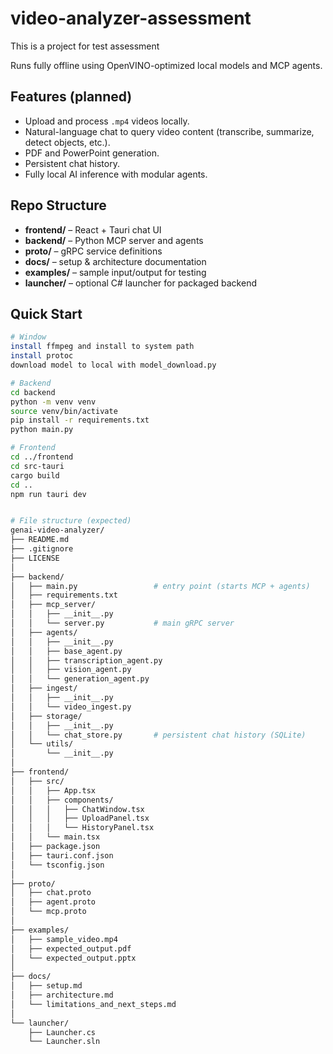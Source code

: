 # video-analyzer-assessment
This is a project for test assessment

Runs fully offline using OpenVINO-optimized local models and MCP agents.

## Features (planned)
- Upload and process `.mp4` videos locally.
- Natural-language chat to query video content (transcribe, summarize, detect objects, etc.).
- PDF and PowerPoint generation.
- Persistent chat history.
- Fully local AI inference with modular agents.

## Repo Structure
- **frontend/** – React + Tauri chat UI
- **backend/** – Python MCP server and agents
- **proto/** – gRPC service definitions
- **docs/** – setup & architecture documentation
- **examples/** – sample input/output for testing
- **launcher/** – optional C# launcher for packaged backend

## Quick Start
```bash
# Window
install ffmpeg and install to system path
install protoc
download model to local with model_download.py

# Backend
cd backend
python -m venv venv
source venv/bin/activate
pip install -r requirements.txt
python main.py

# Frontend
cd ../frontend
cd src-tauri
cargo build
cd ..
npm run tauri dev


# File structure (expected)
genai-video-analyzer/
├── README.md
├── .gitignore
├── LICENSE
│
├── backend/
│   ├── main.py                 # entry point (starts MCP + agents)
│   ├── requirements.txt
│   ├── mcp_server/
│   │   ├── __init__.py
│   │   └── server.py           # main gRPC server
│   ├── agents/
│   │   ├── __init__.py
│   │   ├── base_agent.py
│   │   ├── transcription_agent.py
│   │   ├── vision_agent.py
│   │   └── generation_agent.py
│   ├── ingest/
│   │   ├── __init__.py
│   │   └── video_ingest.py
│   ├── storage/
│   │   ├── __init__.py
│   │   └── chat_store.py       # persistent chat history (SQLite)
│   └── utils/
│       └── __init__.py
│
├── frontend/
│   ├── src/
│   │   ├── App.tsx
│   │   ├── components/
│   │   │   ├── ChatWindow.tsx
│   │   │   ├── UploadPanel.tsx
│   │   │   └── HistoryPanel.tsx
│   │   └── main.tsx
│   ├── package.json
│   ├── tauri.conf.json
│   └── tsconfig.json
│
├── proto/
│   ├── chat.proto
│   ├── agent.proto
│   └── mcp.proto
│
├── examples/
│   ├── sample_video.mp4
│   ├── expected_output.pdf
│   └── expected_output.pptx
│
├── docs/
│   ├── setup.md
│   ├── architecture.md
│   └── limitations_and_next_steps.md
│
└── launcher/
    ├── Launcher.cs
    └── Launcher.sln
